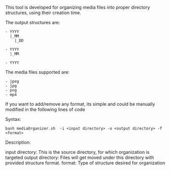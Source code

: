 This tool is developed for organizing media files into proper directory
structures, using their creation time.

The output structures are:
```
- YYYY
  |_MM
    |_DD

- YYYY
  |_MM

- YYYY
```
The media files supported are:
```
- jpeg
- jpg
- png
- mp4
```
If you want to add/remove any format, its simple and could be manually modified
in the following lines of code


Syntax:
```
bash mediaOrganizer.sh  -i <input directory> -o <output directory> -f <format>
```
Description:

input directory: This is the source directory, for which organization is targeted
output directory: Files will get moved under this directory with provided structure format.
format: Type of structure desired for organization
